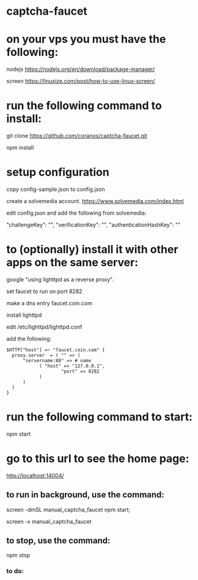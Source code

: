 # captcha-faucet

# on your vps you must have the following:

  nodejs https://nodejs.org/en/download/package-manager/

  screen https://linuxize.com/post/how-to-use-linux-screen/

# run the following command to install:

  git clone https://github.com/coranos/captcha-faucet.git

  npm install

# setup configuration

  copy config-sample.json to config.json

  create a solvemedia account. https://www.solvemedia.com/index.html

  edit config.json and add the following from solvemedia:

  "challengeKey": "",
  "verificationKey": "",
  "authenticationHashKey": ""

# to (optionally) install it with other apps on the same server:

  google "using lighttpd as a reverse proxy".

  set faucet to run on port 8282

  make a dns entry faucet.coin.com

  install lighttpd

  edit /etc/lighttpd/lighttpd.conf

  add the following:

  ```
  $HTTP["host"] =~ "faucet.coin.com" {  
    proxy.server  = ( "" => (  
        "servername:80" => # name  
              ( "host" => "127.0.0.1",  
                      "port" => 8282  
              )  
        )  
    )  
  }  
```


# run the following command to start:

  npm start

# go to this url to see the home page:

  <http://localhost:14004/>

## to run in background, use the command:

  screen -dmSL manual_captcha_faucet npm start;

  screen -x manual_captcha_faucet

## to stop, use the command:

  npm stop

### to do:
